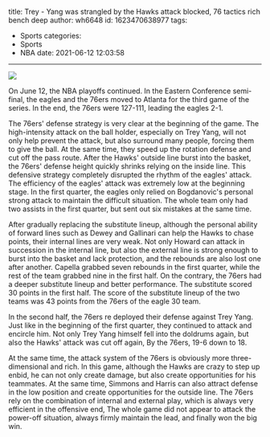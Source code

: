 title: Trey - Yang was strangled by the Hawks attack blocked, 76 tactics rich bench deep
author: wh6648
id: 1623470638977
tags: 
- Sports
categories: 
- Sports
- NBA
date: 2021-06-12 12:03:58
---
![](https://p3.itc.cn/q_70/images01/20210612/3bcc0ca8737b4dd3bd0e9b3fa1874e2c.jpeg)


On June 12, the NBA playoffs continued. In the Eastern Conference semi-final, the eagles and the 76ers moved to Atlanta for the third game of the series. In the end, the 76ers were 127-111, leading the eagles 2-1.

The 76ers' defense strategy is very clear at the beginning of the game. The high-intensity attack on the ball holder, especially on Trey Yang, will not only help prevent the attack, but also surround many people, forcing them to give the ball. At the same time, they speed up the rotation defense and cut off the pass route. After the Hawks' outside line burst into the basket, the 76ers' defense height quickly shrinks relying on the inside line. This defensive strategy completely disrupted the rhythm of the eagles' attack. The efficiency of the eagles' attack was extremely low at the beginning stage. In the first quarter, the eagles only relied on Bogdanovic's personal strong attack to maintain the difficult situation. The whole team only had two assists in the first quarter, but sent out six mistakes at the same time.

After gradually replacing the substitute lineup, although the personal ability of forward lines such as Dewey and Gallinari can help the Hawks to chase points, their internal lines are very weak. Not only Howard can attack in succession in the internal line, but also the external line is strong enough to burst into the basket and lack protection, and the rebounds are also lost one after another. Capella grabbed seven rebounds in the first quarter, while the rest of the team grabbed nine in the first half. On the contrary, the 76ers had a deeper substitute lineup and better performance. The substitute scored 30 points in the first half. The score of the substitute lineup of the two teams was 43 points from the 76ers of the eagle 30 team.

In the second half, the 76ers re deployed their defense against Trey Yang. Just like in the beginning of the first quarter, they continued to attack and encircle him. Not only Trey Yang himself fell into the doldrums again, but also the Hawks' attack was cut off again, By the 76ers, 19-6 down to 18.

At the same time, the attack system of the 76ers is obviously more three-dimensional and rich. In this game, although the Hawks are crazy to step up enbid, he can not only create damage, but also create opportunities for his teammates. At the same time, Simmons and Harris can also attract defense in the low position and create opportunities for the outside line. The 76ers rely on the combination of internal and external play, which is always very efficient in the offensive end, The whole game did not appear to attack the power-off situation, always firmly maintain the lead, and finally won the big win.

